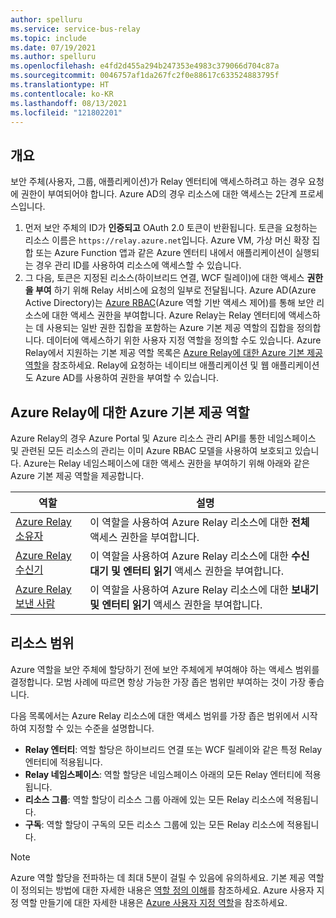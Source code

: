 ```yaml
---
author: spelluru
ms.service: service-bus-relay
ms.topic: include
ms.date: 07/19/2021
ms.author: spelluru
ms.openlocfilehash: e4fd2d455a294b247353e4983c379066d704c87a
ms.sourcegitcommit: 0046757af1da267fc2f0e88617c633524883795f
ms.translationtype: HT
ms.contentlocale: ko-KR
ms.lasthandoff: 08/13/2021
ms.locfileid: "121802201"
---
```

## <a name="overview"></a>개요
보안 주체(사용자, 그룹, 애플리케이션)가 Relay 엔터티에 액세스하려고 하는 경우 요청에 권한이 부여되어야 합니다. Azure AD의 경우 리소스에 대한 액세스는 2단계 프로세스입니다.

1. 먼저 보안 주체의 ID가 **인증되고** OAuth 2.0 토큰이 반환됩니다. 토큰을 요청하는 리소스 이름은 `https://relay.azure.net`입니다. Azure VM, 가상 머신 확장 집합 또는 Azure Function 앱과 같은 Azure 엔터티 내에서 애플리케이션이 실행되는 경우 관리 ID를 사용하여 리소스에 액세스할 수 있습니다.
2. 그 다음, 토큰은 지정된 리소스(하이브리드 연결, WCF 릴레이)에 대한 액세스 **권한을 부여** 하기 위해 Relay 서비스에 요청의 일부로 전달됩니다. Azure AD(Azure Active Directory)는 [Azure RBAC](../../role-based-access-control/overview.md)(Azure 역할 기반 액세스 제어)를 통해 보안 리소스에 대한 액세스 권한을 부여합니다. Azure Relay는 Relay 엔터티에 액세스하는 데 사용되는 일반 권한 집합을 포함하는 Azure 기본 제공 역할의 집합을 정의합니다. 데이터에 액세스하기 위한 사용자 지정 역할을 정의할 수도 있습니다. Azure Relay에서 지원하는 기본 제공 역할 목록은 [Azure Relay에 대한 Azure 기본 제공 역할](#azure-built-in-roles-for-azure-relay)을 참조하세요. Relay에 요청하는 네이티브 애플리케이션 및 웹 애플리케이션도 Azure AD를 사용하여 권한을 부여할 수 있습니다.  

## <a name="azure-built-in-roles-for-azure-relay"></a>Azure Relay에 대한 Azure 기본 제공 역할
Azure Relay의 경우 Azure Portal 및 Azure 리소스 관리 API를 통한 네임스페이스 및 관련된 모든 리소스의 관리는 이미 Azure RBAC 모델을 사용하여 보호되고 있습니다. Azure는 Relay 네임스페이스에 대한 액세스 권한을 부여하기 위해 아래와 같은 Azure 기본 제공 역할을 제공합니다.

| 역할 | 설명 | 
| ---- | ----------- | 
| [Azure Relay 소유자](../../role-based-access-control/built-in-roles.md#azure-relay-owner) | 이 역할을 사용하여 Azure Relay 리소스에 대한 **전체** 액세스 권한을 부여합니다. |
| [Azure Relay 수신기](../../role-based-access-control/built-in-roles.md#azure-relay-listener) | 이 역할을 사용하여 Azure Relay 리소스에 대한 **수신 대기 및 엔터티 읽기** 액세스 권한을 부여합니다. |
| [Azure Relay 보낸 사람](../../role-based-access-control/built-in-roles.md#azure-relay-sender) | 이 역할을 사용하여 Azure Relay 리소스에 대한 **보내기 및 엔터티 읽기** 액세스 권한을 부여합니다. | 

## <a name="resource-scope"></a>리소스 범위
Azure 역할을 보안 주체에 할당하기 전에 보안 주체에게 부여해야 하는 액세스 범위를 결정합니다. 모범 사례에 따르면 항상 가능한 가장 좁은 범위만 부여하는 것이 가장 좋습니다.

다음 목록에서는 Azure Relay 리소스에 대한 액세스 범위를 가장 좁은 범위에서 시작하여 지정할 수 있는 수준을 설명합니다.

- **Relay 엔터티**: 역할 할당은 하이브리드 연결 또는 WCF 릴레이와 같은 특정 Relay 엔터티에 적용됩니다.
- **Relay 네임스페이스**: 역할 할당은 네임스페이스 아래의 모든 Relay 엔터티에 적용됩니다.
- **리소스 그룹**: 역할 할당이 리소스 그룹 아래에 있는 모든 Relay 리소스에 적용됩니다.
- **구독**: 역할 할당이 구독의 모든 리소스 그룹에 있는 모든 Relay 리소스에 적용됩니다.

> [!NOTE]
> Azure 역할 할당을 전파하는 데 최대 5분이 걸릴 수 있음에 유의하세요. 기본 제공 역할이 정의되는 방법에 대한 자세한 내용은 [역할 정의 이해](../../role-based-access-control/role-definitions.md#management-and-data-operations)를 참조하세요. Azure 사용자 지정 역할 만들기에 대한 자세한 내용은 [Azure 사용자 지정 역할](../../role-based-access-control/custom-roles.md)을 참조하세요. 

